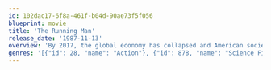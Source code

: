 ```yaml
---
id: 102dac17-6f8a-461f-b04d-90ae73f5f056
blueprint: movie
title: 'The Running Man'
release_date: '1987-11-13'
overview: 'By 2017, the global economy has collapsed and American society has become a totalitarian police state, censoring all cultural activity. The government pacifies the populace by broadcasting a number of game shows in which convicted criminals fight for their lives, including the gladiator-style The Running Man, hosted by the ruthless Damon Killian, where “runners” attempt to evade “stalkers” and certain death for a chance to be pardoned and set free.'
genres: '[{"id": 28, "name": "Action"}, {"id": 878, "name": "Science Fiction"}]'
---
```

